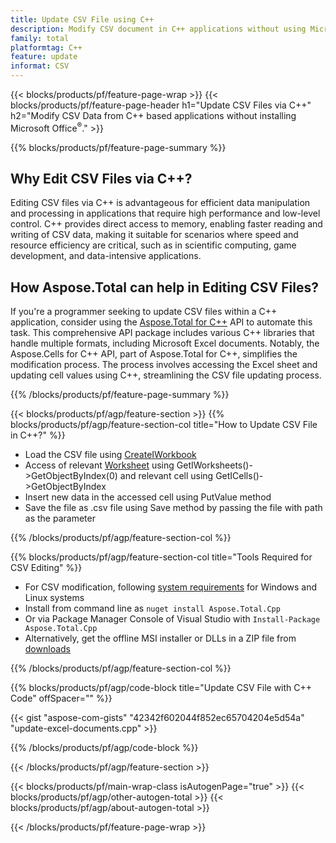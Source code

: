 ```yaml
---
title: Update CSV File using C++
description: Modify CSV document in C++ applications without using Microsoft Excel.
family: total
platformtag: C++
feature: update
informat: CSV
---
```

{{< blocks/products/pf/feature-page-wrap >}}
{{< blocks/products/pf/feature-page-header h1="Update CSV Files via C++" h2="Modify CSV Data from C++ based applications without installing Microsoft Office<sup>&reg;</sup>." >}}

{{% blocks/products/pf/feature-page-summary %}}

<h2 class="heading-border">Why Edit CSV Files via C++?</h2>

Editing CSV files via C++ is advantageous for efficient data manipulation and processing in applications that require high performance and low-level control. C++ provides direct access to memory, enabling faster reading and writing of CSV data, making it suitable for scenarios where speed and resource efficiency are critical, such as in scientific computing, game development, and data-intensive applications.

<h2 class="heading-border">How Aspose.Total can help in Editing CSV Files?</h2>

If you're a programmer seeking to update CSV files within a C++ application, consider using the [Aspose.Total for C++](https://products.aspose.com/total/cpp/) API to automate this task. This comprehensive API package includes various C++ libraries that handle multiple formats, including Microsoft Excel documents. Notably, the Aspose.Cells for C++ API, part of Aspose.Total for C++, simplifies the modification process. The process involves accessing the Excel sheet and updating cell values using C++, streamlining the CSV file updating process.

{{% /blocks/products/pf/feature-page-summary %}}

{{< blocks/products/pf/agp/feature-section >}}
{{% blocks/products/pf/agp/feature-section-col title="How to Update CSV File in C++?" %}}

- Load the CSV file using [CreateIWorkbook](https://reference.aspose.com/cells/cpp/class/aspose.cells.factory#a93f7282b976d2a001d44198dedaceee8)
- Access of relevant [Worksheet](https://reference.aspose.com/cells/cpp/class/aspose.cells.i_worksheet) using GetIWorksheets()->GetObjectByIndex(0) and relevant cell using GetICells()->GetObjectByIndex
- Insert new data in the accessed cell using PutValue method
- Save the file as .csv file using Save method by passing the file with path as the parameter

{{% /blocks/products/pf/agp/feature-section-col %}}

{{% blocks/products/pf/agp/feature-section-col title="Tools Required for CSV Editing" %}}

- For CSV modification, following [system requirements](https://docs.aspose.com/cells/cpp/system-requirements/) for Windows and Linux systems 
- Install from command line as ```nuget install Aspose.Total.Cpp```
- Or via Package Manager Console of Visual Studio with ```Install-Package Aspose.Total.Cpp```
- Alternatively, get the offline MSI installer or DLLs in a ZIP file from [downloads](https://releases.aspose.com/cells/cpp)

{{% /blocks/products/pf/agp/feature-section-col %}}

{{% blocks/products/pf/agp/code-block title="Update CSV File with C++ Code" offSpacer="" %}}

{{< gist "aspose-com-gists" "42342f602044f852ec65704204e5d54a" "update-excel-documents.cpp" >}}

{{% /blocks/products/pf/agp/code-block %}}

{{< /blocks/products/pf/agp/feature-section >}}

{{< blocks/products/pf/main-wrap-class isAutogenPage="true" >}}
{{< blocks/products/pf/agp/other-autogen-total >}}
{{< blocks/products/pf/agp/about-autogen-total >}}

{{< /blocks/products/pf/feature-page-wrap >}}